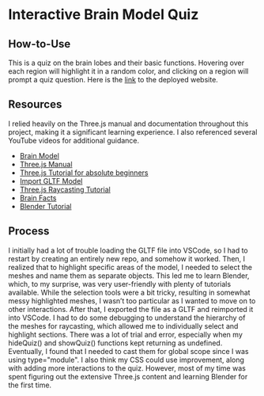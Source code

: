 # Interactive Brain Model Quiz
## How-to-Use
This is a quiz on the brain lobes and their basic functions. Hovering over each region will highlight it in a random color, and clicking on a region will prompt a quiz question. Here is the [link](https://atls-4630-brain-voyager-final.vercel.app/) to the deployed website.
## Resources
I relied heavily on the Three.js manual and documentation throughout this project, making it a significant learning experience. I also referenced several YouTube videos for additional guidance.
- [Brain Model](https://poly.cam/capture/FC93B188-ED88-4B05-91B7-B81C766B1614?)
- [Three.js Manual](https://threejs.org/manual/#en/fundamentals)
- [Three.js Tutorial for absolute beginners](https://www.youtube.com/watch?v=xJAfLdUgdc4)
- [Import GLTF Model](https://www.youtube.com/watch?v=aOQuuotM-Ww)
- [Three.js Raycasting Tutorial](https://www.youtube.com/watch?v=QATefHrO4kg&t=3s)
- [Brain Facts](https://www.brainfacts.org/3d-brain#intro=false&focus=Brain-cerebellum)
- [Blender Tutorial](https://docs.blender.org/manual/en/4.2/getting_started/about/index.html)
## Process
I initially had a lot of trouble loading the GLTF file into VSCode, so I had to restart by creating an entirely new repo, and somehow it worked. Then, I realized that to highlight specific areas of the model, I needed to select the meshes and name them as separate objects. This led me to learn Blender, which, to my surprise, was very user-friendly with plenty of tutorials available. While the selection tools were a bit tricky, resulting in somewhat messy highlighted meshes, I wasn’t too particular as I wanted to move on to other interactions. After that, I exported the file as a GLTF and reimported it into VSCode. I had to do some debugging to understand the hierarchy of the meshes for raycasting, which allowed me to individually select and highlight sections. There was a lot of trial and error, especially when my hideQuiz() and showQuiz() functions kept returning as undefined. Eventually, I found that I needed to cast them for global scope since I was using type="module". I also think my CSS could use improvement, along with adding more interactions to the quiz. However, most of my time was spent figuring out the extensive Three.js content and learning Blender for the first time.
